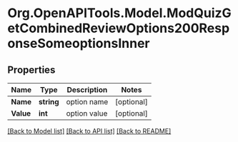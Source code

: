 # Org.OpenAPITools.Model.ModQuizGetCombinedReviewOptions200ResponseSomeoptionsInner

## Properties

Name | Type | Description | Notes
------------ | ------------- | ------------- | -------------
**Name** | **string** | option name | [optional] 
**Value** | **int** | option value | [optional] 

[[Back to Model list]](../README.md#documentation-for-models) [[Back to API list]](../README.md#documentation-for-api-endpoints) [[Back to README]](../README.md)

